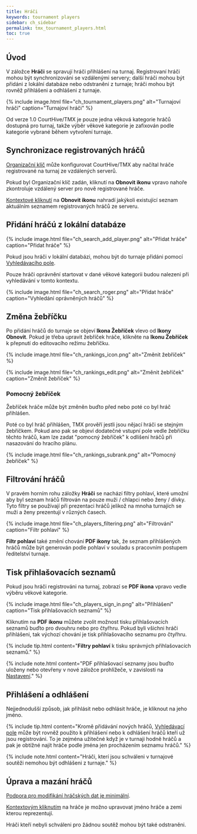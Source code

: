 ```yaml
---
title: Hráči
keywords: tournament players
sidebar: ch_sidebar
permalink: tmx_tournament_players.html
toc: true
---
```


## Úvod

V záložce __Hráči__ se spravují hráči přihlášení na turnaj.  Registrovaní hráči mohou být synchronizováni se vzdálenými servery; další hráči mohou být přidáni z lokální databáze nebo odstraněni z turnaje; hráči mohou být rovněž přihlášeni a odhlášeni z turnaje.

{% include image.html file="ch_tournament_players.png" alt="Turnajoví hráči" caption="Turnajoví hráči" %}

Od verze 1.0 CourtHive/TMX je pouze jedna věková kategorie hráčů dostupná pro turnaj, takže výběr věkové kategorie je zafixován podle kategorie vybrané během vytvoření turnaje.

## Synchronizace registrovaných hráčů

[Organizační klíč](tmx_configuration.html) může konfigurovat CourtHive/TMX aby načítal hráče registrované na turnaj ze vzdálených serverů.

Pokud byl Organizační klíč zadán, kliknutí na __Obnovit ikonu__ vpravo nahoře zkontroluje vzdálený server pro nově registrované hráče.

[Kontextové kliknutí](tmx_fundamentals.html) na __Obnovit ikonu__ nahradí jakýkoli existující seznam aktuálním seznamem  registrovaných hráčů ze serveru.

## Přidání hráčú z lokální databáze

{% include image.html file="ch_search_add_player.png" alt="Přidat hráče" caption="Přidat hráče" %}

Pokud jsou hráči v lokální databázi, mohou být do turnaje přidáni pomocí [Vyhledávacího pole](tmx_searchbox.html).

Pouze hráči oprávnění startovat v dané věkové kategorii budou nalezeni při vyhledávání v tomto kontextu.

{% include image.html file="ch_search_roger.png" alt="Přidat hráče" caption="Vyhledání oprávněných hráčů" %}

## Změna žebříčku

Po přidání hráčů do turnaje se objeví __Ikona Žebříček__ vlevo od __Ikony Obnovit__.  Pokud je třeba upravit žebříček hráče, klikněte na __Ikonu Žebříček__ k přepnutí do editovacího režimu žebříčku.

{% include image.html file="ch_rankings_icon.png" alt="Změnit žebříček" %}

{% include image.html file="ch_rankings_edit.png" alt="Změnit žebříček" caption="Změnit žebříček" %}

### Pomocný žebříček

Žebříček hráče může být změněn buďto před nebo poté co byl hráč přihlášen.

Poté co byl hráč přihlášen, TMX prověří jestli jsou nějací hráči se stejným žebříčkem.  Pokud ano pak se objeví dodatečné vstupní pole vedle žebříčku těchto hráčů, kam lze zadat "pomocný žebříček" k odlišení hráčů při nasazování do hracího plánu.  

{% include image.html file="ch_rankings_subrank.png" alt="Pomocný žebříček" %}

## Filtrování hráčů

V pravém horním rohu záložky __Hráči__ se nachází filtry pohlaví, které umožní aby byl seznam hráčů filtrován na pouze muži / chlapci nebo ženy / dívky.  Tyto filtry se používají při prezentaci hráčů jelikož na mnoha turnajích se muži a ženy prezentují v různých časech.

{% include image.html file="ch_players_filtering.png" alt="Filtrování" caption="Filtr pohlaví" %}

__Filtr pohlaví__ také změní chování __PDF ikony__ tak, že seznam přihlášených hráčů může být generován podle pohlaví v souladu s pracovním postupem ředitelství turnaje.

## Tisk přihlašovacích seznamů

Pokud jsou hráči registrováni na turnaj, zobrazí se __PDF ikona__ vpravo vedle výběru věkové kategorie.

{% include image.html file="ch_players_sign_in.png" alt="Přihlášení" caption="Tisk přihlašovacích seznamů" %}

Kliknutím na __PDF ikonu__ můžete zvolit možnost tisku přihlašovacích seznamů buďto pro dvouhru nebo pro čtyřhru.  Pokud byli všichni hráči přihlášeni, tak výchozí chování je tisk přihlašovacího seznamu pro čtyřhru.

{% include tip.html content="__Filtry pohlaví__ k tisku správných přihlašovacích seznamů." %}

{% include note.html content="PDF přihlašovací seznamy jsou buďto uloženy nebo otevřeny v nové záložce prohlížeče, v zavislosti na [Nastavení](tmx_setup.html#check-your-default-settings)." %}

## Přihlášení a odhlášení

Nejjednodušší způsob, jak přihlásit nebo odhlásit hráče, je kliknout na jeho jméno.

{% include tip.html content="Kromě přidávání nových hráčů, [Vyhledávací pole](tmx_searchbox.html) může být rovněž použito k přihlášení nebo k odhlášení hráčů kteří už jsou registrováni.  To je zejména užitečné když je v turnaji hodně hráčů a pak je obtížné najít hráče podle jména jen procházením seznamu hráčů." %}

{% include note.html content="Hráči, kterí jsou schváleni v turnajové soutěži nemohou být odhlášeni z turnaje." %}

## Úprava a mazání hráčů

[Podpora pro modifikání hráčských dat je minimální](tmx_players_managing.html).

[Kontextovým kliknutím](tmx_fundamentals.html) na hráče je možno upravovat jméno hráče a zemi kterou reprezentují.

Hráči kteří nebyli schváleni pro žádnou soutěž mohou být také odstraněni.
